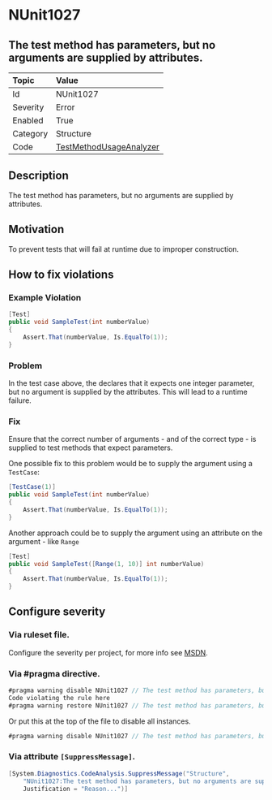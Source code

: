 # NUnit1027
## The test method has parameters, but no arguments are supplied by attributes.

| Topic    | Value
| :--      | :--
| Id       | NUnit1027
| Severity | Error
| Enabled  | True
| Category | Structure
| Code     | [TestMethodUsageAnalyzer](https://github.com/nunit/nunit.analyzers/blob/master/src/nunit.analyzers/TestMethodUsage/TestMethodUsageAnalyzer.cs)


## Description

The test method has parameters, but no arguments are supplied by attributes.

## Motivation

To prevent tests that will fail at runtime due to improper construction.

## How to fix violations

### Example Violation

```csharp
[Test]
public void SampleTest(int numberValue)
{
    Assert.That(numberValue, Is.EqualTo(1));
}
```

### Problem

In the test case above, the declares that it expects one integer parameter, but no argument is supplied by the attributes. This will lead to a runtime failure.

### Fix

Ensure that the correct number of arguments - and of the correct type - is supplied to test methods that expect parameters.

One possible fix to this problem would be to supply the argument using a `TestCase`:

```csharp
[TestCase(1)]
public void SampleTest(int numberValue)
{
    Assert.That(numberValue, Is.EqualTo(1));
}
```

Another approach could be to supply the argument using an attribute on the argument - like `Range`

```csharp
[Test]
public void SampleTest([Range(1, 10)] int numberValue)
{
    Assert.That(numberValue, Is.EqualTo(1));
}
```

<!-- start generated config severity -->
## Configure severity

### Via ruleset file.

Configure the severity per project, for more info see [MSDN](https://msdn.microsoft.com/en-us/library/dd264949.aspx).

### Via #pragma directive.
```C#
#pragma warning disable NUnit1027 // The test method has parameters, but no arguments are supplied by attributes.
Code violating the rule here
#pragma warning restore NUnit1027 // The test method has parameters, but no arguments are supplied by attributes.
```

Or put this at the top of the file to disable all instances.
```C#
#pragma warning disable NUnit1027 // The test method has parameters, but no arguments are supplied by attributes.
```

### Via attribute `[SuppressMessage]`.

```C#
[System.Diagnostics.CodeAnalysis.SuppressMessage("Structure", 
    "NUnit1027:The test method has parameters, but no arguments are supplied by attributes.",
    Justification = "Reason...")]
```
<!-- end generated config severity -->
